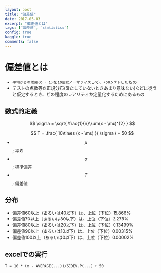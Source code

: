 ```yaml
---
layout: post
title: "偏差値"
date: 2017-05-03
excerpt: "偏差値とは"
tags: ["偏差値", "statistics"]
config: true
kaggle: true
comments: false
---
```



# 偏差値とは
 - `平均からの乖離(0 ~ 1)`を`10倍にノーマライズ`して、`+50シフトした`もの
 - テストの点数等が正規分布(満たしていないときあまり意味ない)などに従うと仮定するとき、どの程度のレアリティか定量化するためにあるもの

## 数式的定義

$$
\sigma = \sqrt{ \frac{1}{n}\sum(x - \mu)^{2} } 
$$

$$
T = \frac{ 10\times (x - \mu) }{ \sigma } + 50
$$

 - $$\mu$$; 平均
 - $$\sigma$$; 標準偏差
 - $$T$$; 偏差値

## 分布
 - 偏差値60以上（あるいは40以下）は、上位（下位）15.866%
 - 偏差値70以上（あるいは30以下）は、上位（下位）2.275%
 - 偏差値80以上（あるいは20以下）は、上位（下位）0.13499%
 - 偏差値90以上（あるいは10以下）は、上位（下位）0.00315%
 - 偏差値100以上（あるいは0以下）は、上位（下位）0.00002%

## excelでの実行

```
T = 10 * (x - AVERAGE(...))/SEDEV.P(...) + 50
```
